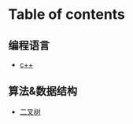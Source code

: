 # Table of contents

## 编程语言

* [c++](README.md)

## 算法&数据结构

* [二叉树](suan-fa-shu-ju-jie-gou/er-cha-shu.md)
